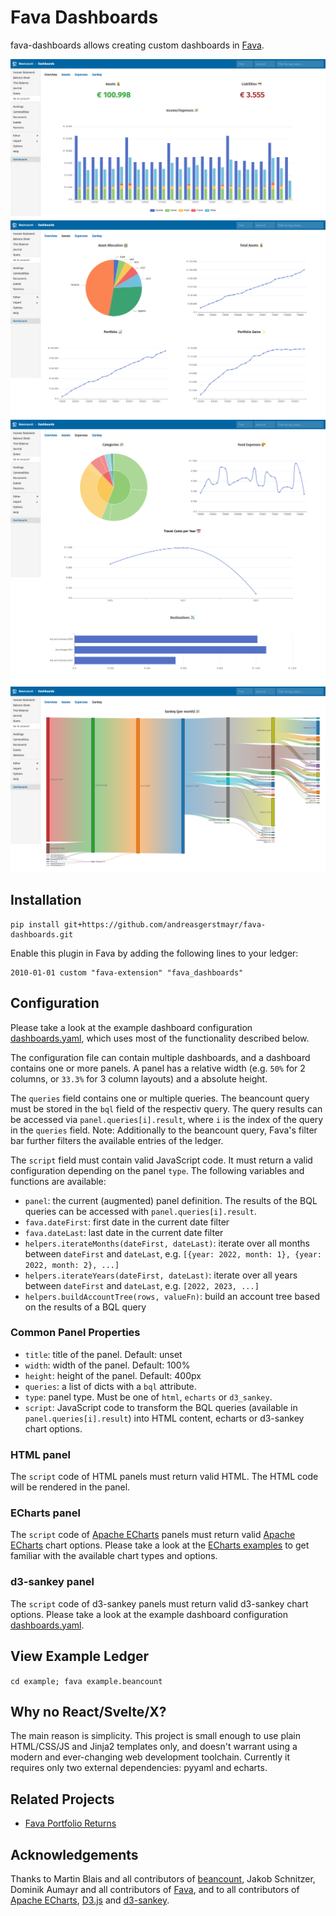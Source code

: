 # Fava Dashboards
fava-dashboards allows creating custom dashboards in [Fava](https://github.com/beancount/fava).

[![Overview](example/overview.png)](example/overview.png)
[![Assets](example/assets.png)](example/assets.png)
[![Expenses](example/expenses.png)](example/expenses.png)
[![Sankey](example/sankey.png)](example/sankey.png)

## Installation
```
pip install git+https://github.com/andreasgerstmayr/fava-dashboards.git
```

Enable this plugin in Fava by adding the following lines to your ledger:
```
2010-01-01 custom "fava-extension" "fava_dashboards"
```

## Configuration
Please take a look at the example dashboard configuration [dashboards.yaml](example/dashboards.yaml), which uses most of the functionality described below.

The configuration file can contain multiple dashboards, and a dashboard contains one or more panels.
A panel has a relative width (e.g. `50%` for 2 columns, or `33.3%` for 3 column layouts) and a absolute height.

The `queries` field contains one or multiple queries. The beancount query must be stored in the `bql` field of the respectiv query.
The query results can be accessed via `panel.queries[i].result`, where `i` is the index of the query in the `queries` field.
Note: Additionally to the beancount query, Fava's filter bar further filters the available entries of the ledger.

The `script` field must contain valid JavaScript code. It must return a valid configuration depending on the panel `type`.
The following variables and functions are available:
* `panel`: the current (augmented) panel definition. The results of the BQL queries can be accessed with `panel.queries[i].result`.
* `fava.dateFirst`: first date in the current date filter
* `fava.dateLast`: last date in the current date filter
* `helpers.iterateMonths(dateFirst, dateLast)`: iterate over all months between `dateFirst` and `dateLast`, e.g. `[{year: 2022, month: 1}, {year: 2022, month: 2}, ...]`
* `helpers.iterateYears(dateFirst, dateLast)`: iterate over all years between `dateFirst` and `dateLast`, e.g. `[2022, 2023, ...]`
* `helpers.buildAccountTree(rows, valueFn)`: build an account tree based on the results of a BQL query

### Common Panel Properties
* `title`: title of the panel. Default: unset
* `width`: width of the panel. Default: 100%
* `height`: height of the panel. Default: 400px
* `queries`: a list of dicts with a `bql` attribute.
* `type`: panel type. Must be one of `html`, `echarts` or `d3_sankey`.
* `script`: JavaScript code to transform the BQL queries (available in `panel.queries[i].result`) into HTML content, echarts or d3-sankey chart options.

### HTML panel
The `script` code of HTML panels must return valid HTML.
The HTML code will be rendered in the panel.

### ECharts panel
The `script` code of [Apache ECharts](https://echarts.apache.org) panels must return valid [Apache ECharts](https://echarts.apache.org) chart options.
Please take a look at the [ECharts examples](https://echarts.apache.org/examples) to get familiar with the available chart types and options.

### d3-sankey panel
The `script` code of d3-sankey panels must return valid d3-sankey chart options.
Please take a look at the example dashboard configuration [dashboards.yaml](example/dashboards.yaml).

## View Example Ledger
`cd example; fava example.beancount`

## Why no React/Svelte/X?
The main reason is simplicity.
This project is small enough to use plain HTML/CSS/JS and Jinja2 templates only, and doesn't warrant using a modern and ever-changing web development toolchain.
Currently it requires only two external dependencies: pyyaml and echarts.

## Related Projects
* [Fava Portfolio Returns](https://github.com/andreasgerstmayr/fava-portfolio-returns)

## Acknowledgements
Thanks to Martin Blais and all contributors of [beancount](https://github.com/beancount/beancount),
Jakob Schnitzer, Dominik Aumayr and all contributors of [Fava](https://github.com/beancount/fava),
and to all contributors of [Apache ECharts](https://echarts.apache.org), [D3.js](https://d3js.org) and [d3-sankey](https://github.com/d3/d3-sankey).
